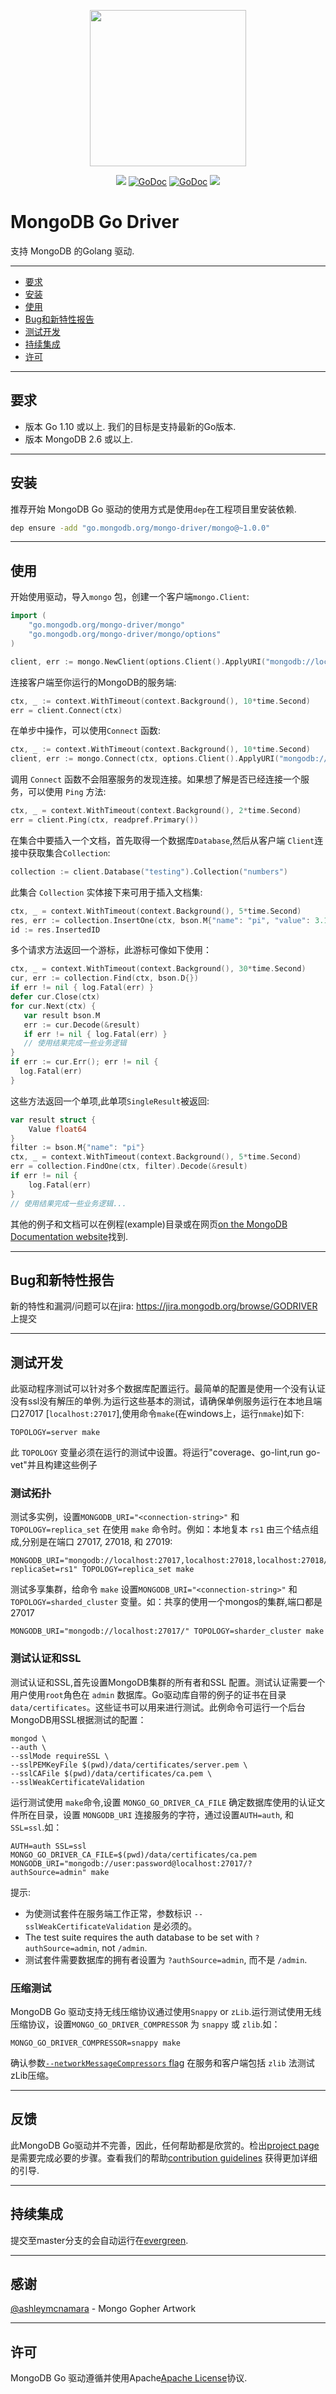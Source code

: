 <p align="center"><img src="etc/assets/mongo-gopher.png" width="250"></p>
<p align="center">
  <a href="https://goreportcard.com/report/go.mongodb.org/mongo-driver"><img src="https://goreportcard.com/badge/go.mongodb.org/mongo-driver"></a>
  <a href="https://godoc.org/go.mongodb.org/mongo-driver/mongo"><img src="etc/assets/godoc-mongo-blue.svg" alt="GoDoc"></a>
  <a href="https://godoc.org/go.mongodb.org/mongo-driver/bson"><img src="etc/assets/godoc-bson-blue.svg" alt="GoDoc"></a>
  <a href="https://docs.mongodb.com/ecosystem/drivers/go/"><img src="etc/assets/docs-mongodb-green.svg"></a>
</p>

# MongoDB Go Driver

支持 MongoDB 的Golang 驱动.

-------------------------
- [要求](#要求)
- [安装](#安装)
- [使用](#使用)
- [Bug和新特性报告](#Bug和新特性报告)
- [测试开发](#测试开发)
- [持续集成](#持续集成)
- [许可](#许可)

-------------------------
## 要求

- 版本 Go 1.10 或以上. 我们的目标是支持最新的Go版本.
- 版本 MongoDB 2.6  或以上.

-------------------------
## 安装

推荐开始 MongoDB Go 驱动的使用方式是使用`dep`在工程项目里安装依赖.

```bash
dep ensure -add "go.mongodb.org/mongo-driver/mongo@~1.0.0"
```

-------------------------
## 使用

开始使用驱动，导入`mongo` 包，创建一个客户端`mongo.Client`:

```go
import (
    "go.mongodb.org/mongo-driver/mongo"
    "go.mongodb.org/mongo-driver/mongo/options"
)

client, err := mongo.NewClient(options.Client().ApplyURI("mongodb://localhost:27017"))
```

连接客户端至你运行的MongoDB的服务端:

```go
ctx, _ := context.WithTimeout(context.Background(), 10*time.Second)
err = client.Connect(ctx)
```

在单步中操作，可以使用`Connect` 函数:

```go
ctx, _ := context.WithTimeout(context.Background(), 10*time.Second)
client, err := mongo.Connect(ctx, options.Client().ApplyURI("mongodb://localhost:27017"))
```

调用 `Connect` 函数不会阻塞服务的发现连接。如果想了解是否已经连接一个服务，可以使用 `Ping` 方法:

```go
ctx, _ = context.WithTimeout(context.Background(), 2*time.Second)
err = client.Ping(ctx, readpref.Primary())
```

在集合中要插入一个文档，首先取得一个数据库`Database`,然后从客户端 `Client`连接中获取集合`Collection`:

```go
collection := client.Database("testing").Collection("numbers")
```

此集合 `Collection` 实体接下来可用于插入文档集:

```go
ctx, _ = context.WithTimeout(context.Background(), 5*time.Second)
res, err := collection.InsertOne(ctx, bson.M{"name": "pi", "value": 3.14159})
id := res.InsertedID
```

多个请求方法返回一个游标，此游标可像如下使用：

```go
ctx, _ = context.WithTimeout(context.Background(), 30*time.Second)
cur, err := collection.Find(ctx, bson.D{})
if err != nil { log.Fatal(err) }
defer cur.Close(ctx)
for cur.Next(ctx) {
   var result bson.M
   err := cur.Decode(&result)
   if err != nil { log.Fatal(err) }
   // 使用结果完成一些业务逻辑
}
if err := cur.Err(); err != nil {
  log.Fatal(err)
}
```

这些方法返回一个单项,此单项`SingleResult`被返回:

```go
var result struct {
    Value float64
}
filter := bson.M{"name": "pi"}
ctx, _ = context.WithTimeout(context.Background(), 5*time.Second)
err = collection.FindOne(ctx, filter).Decode(&result)
if err != nil {
    log.Fatal(err)
}
// 使用结果完成一些业务逻辑...
```

其他的例子和文档可以在例程(example)目录或在网页[on the MongoDB Documentation website](https://docs.mongodb.com/ecosystem/drivers/go/)找到.

-------------------------
## Bug和新特性报告

新的特性和漏洞/问题可以在jira: https://jira.mongodb.org/browse/GODRIVER 上提交

-------------------------
## 测试开发

此驱动程序测试可以针对多个数据库配置运行。最简单的配置是使用一个没有认证没有ssl没有解压的单例.为运行这些基本的测试，请确保单例服务运行在本地且端口27017   [`localhost:27017`],使用命令`make`(在windows上，运行`nmake`)如下:

```
TOPOLOGY=server make
```

此 `TOPOLOGY` 变量必须在运行的测试中设置。将运行"coverage、go-lint,run go-vet"并且构建这些例子

### 测试拓扑

测试多实例，设置`MONGODB_URI="<connection-string>"` 和`TOPOLOGY=replica_set` 在使用 `make` 命令时。例如：本地复本 `rs1` 由三个结点组成,分别是在端口 27017, 27018, 和 27019:

```
MONGODB_URI="mongodb://localhost:27017,localhost:27018,localhost:27018/?replicaSet=rs1" TOPOLOGY=replica_set make
```


测试多享集群，给命令 `make` 设置`MONGODB_URI="<connection-string>"` 和 `TOPOLOGY=sharded_cluster` 变量。如：共享的使用一个mongos的集群,端口都是27017

```
MONGODB_URI="mongodb://localhost:27017/" TOPOLOGY=sharder_cluster make
```

### 测试认证和SSL

测试认证和SSL,首先设置MongoDB集群的所有者和SSL 配置。测试认证需要一个用户使用`root`角色在 `admin` 数据库。Go驱动库自带的例子的证书在目录`data/certificates`。这些证书可以用来进行测试。此例命令可运行一个后台MongoDB用SSL根据测试的配置：

```
mongod \
--auth \
--sslMode requireSSL \
--sslPEMKeyFile $(pwd)/data/certificates/server.pem \
--sslCAFile $(pwd)/data/certificates/ca.pem \
--sslWeakCertificateValidation
```


运行测试使用 `make`命令,设置 `MONGO_GO_DRIVER_CA_FILE` 确定数据库使用的认证文件所在目录，设置 `MONGODB_URI` 连接服务的字符，通过设置`AUTH=auth`, 和 `SSL=ssl`.如：

```
AUTH=auth SSL=ssl MONGO_GO_DRIVER_CA_FILE=$(pwd)/data/certificates/ca.pem  MONGODB_URI="mongodb://user:password@localhost:27017/?authSource=admin" make
```

提示:
- 为使测试套件在服务端工作正常，参数标识  `--sslWeakCertificateValidation` 是必须的。
- The test suite requires the auth database to be set with `?authSource=admin`, not `/admin`.
- 测试套件需要数据库的拥有者设置为 `?authSource=admin`, 而不是 `/admin`.

### 压缩测试

MongoDB Go 驱动支持无线压缩协议通过使用`Snappy` or `zLib`.运行测试使用无线压缩协议，设置`MONGO_GO_DRIVER_COMPRESSOR` 为 `snappy` 或 `zlib`.如：

```
MONGO_GO_DRIVER_COMPRESSOR=snappy make
```

确认参数[`--networkMessageCompressors` flag](https://docs.mongodb.com/manual/reference/program/mongod/#cmdoption-mongod-networkmessagecompressors) 在服务和客户端包括 `zlib` 法测试zLib压缩。


-------------------------
## 反馈

此MongoDB Go驱动并不完善，因此，任何帮助都是欣赏的。检出[project page](https://jira.mongodb.org/browse/GODRIVER)是需要完成必要的步骤。查看我们的帮助[contribution guidelines](CONTRIBUTING.md) 获得更加详细的引导.

-------------------------
## 持续集成

提交至master分支的会自动运行在[evergreen](https://evergreen.mongodb.com/waterfall/mongo-go-driver).

-------------------------
## 感谢

<a href="https://github.com/ashleymcnamara">@ashleymcnamara</a> - Mongo Gopher Artwork

-------------------------
## 许可

MongoDB Go 驱动遵循并使用Apache[Apache License](LICENSE)协议.
